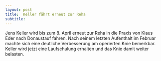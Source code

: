 ```yaml
---
layout: post
title:  Keller fährt erneut zur Reha
subtitle:  
---
```


Jens Keller wird bis zum 8. April erneut zur Reha in die Praxis von Klaus Eder nach Donaustauf fahren. Nach seinem letzten Aufenthalt im Februar machte sich eine deutliche Verbesserung am operierten Knie bemerkbar. Keller wird jetzt eine Laufschulung erhalten und das Knie damit weiter belasten.



